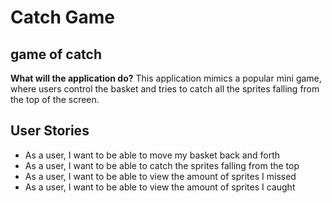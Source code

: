 # Catch Game

## game of catch

**What will the application do?**
This application mimics a popular mini game, where users control the basket and tries to catch all the sprites falling 
from the top of the screen.

## User Stories
- As a user, I want to be able to move my basket back and forth
- As a user, I want to be able to catch the sprites falling from the top
- As a user, I want to be able to view the amount of sprites I missed
- As a user, I want to be able to view the amount of sprites I caught